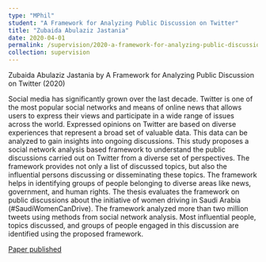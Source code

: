 ```yaml
---
type: "MPhil"
student: "A Framework for Analyzing Public Discussion on Twitter"
title: "Zubaida Abulaziz Jastania"
date: 2020-04-01
permalink: /supervision/2020-a-framework-for-analyzing-public-discussion-on-twitter-zubaida-abulaziz-jastania
collection: supervision
---
```

Zubaida Abulaziz Jastania by A Framework for Analyzing Public Discussion on Twitter (2020)

Social media has significantly grown over the last decade. Twitter is one of the most popular social networks and means of online news that allows users to express their views and participate in a wide range of issues across the world. Expressed opinions on Twitter are based on diverse experiences that represent a broad set of valuable data. This data can be analyzed to gain insights into ongoing discussions. This study proposes a social network analysis based framework to understand the public discussions carried out on Twitter from a diverse set of perspectives. The framework provides not only a list of discussed topics, but also the influential persons discussing or disseminating these topics. The framework helps in identifying groups of people belonging to diverse areas like news, government, and human rights. The thesis evaluates the framework on public discussions about the initiative of women driving in Saudi Arabia (#SaudiWomenCanDrive). The framework analyzed more than two million tweets using methods from social network analysis. Most influential people, topics discussed, and groups of people engaged in this discussion are identified using the proposed framework.

[Paper published](/publication/2020-02-01-Using-Social-Network-Analysis-to-Understand-Public-Discussions-The-Case-Study-of-SaudiWomenCanDrive-on-Twitter)